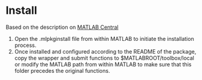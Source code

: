 # Install
Based on the description on [MATLAB Central](https://www.mathworks.com/matlabcentral/fileexchange/52816-parallel-computing-toolbox-integration-for-matlab-distributed-computing-server-with-grid-engine)

 1. Open the .mlpkginstall file from within MATLAB to initiate the installation process.
 2. Once installed and configured according to the README of the package, copy the wrapper and submit functions to $MATLABROOT/toolbox/local or modify
the MATLAB path from within MATLAB to make sure that this folder precedes the original functions.

